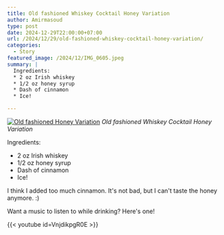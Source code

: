 ```yaml
---
title: Old fashioned Whiskey Cocktail Honey Variation
author: Amirmasoud
type: post
date: 2024-12-29T22:00:00+07:00
url: /2024/12/29/old-fashioned-whiskey-cocktail-honey-variation/
categories:
  - Story
featured_image: /2024/12/IMG_0605.jpeg
summary: |
  Ingredients:
  * 2 oz Irish whiskey
  * 1/2 oz honey syrup
  * Dash of cinnamon
  * Ice!

---
```


[![Old fashioned Honey Variation](/2024/12/IMG_0605.jpeg)](/2024/12/IMG_0605.jpeg)
*Old fashioned Whiskey Cocktail Honey Variation*

Ingredients:

* 2 oz Irish whiskey
* 1/2 oz honey syrup
* Dash of cinnamon
* Ice!

I think I added too much cinnamon. It's not bad, but I can't taste the honey anymore. :)

Want a music to listen to while drinking? Here's one!

{{< youtube id=VnjdikpgR0E >}}